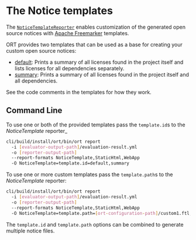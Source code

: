 # The Notice templates

The [`NoticeTemplateReporter`](../reporter/src/main/kotlin/reporters/freemarker/NoticeTemplateReporter.kt) enables customization
of the generated open source notices with [Apache Freemarker](https://freemarker.apache.org/) templates.

ORT provides two templates that can be used as a base for creating your custom open source notices:

* [default](../reporter/src/main/resources/templates/notice/default.ftl): Prints a summary of all licenses found in the
  project itself and lists licenses for all dependencies separately.
* [summary](../reporter/src/main/resources/templates/notice/summary.ftl): Prints a summary of all licenses found in the
  project itself and all dependencies.

See the code comments in the templates for how they work.

## Command Line

To use one or both of the provided templates pass the `template.id`s to the _NoticeTemplate_ reporter_

```bash
cli/build/install/ort/bin/ort report
  -i [evaluator-output-path]/evaluation-result.yml
  -o [reporter-output-path]
  --report-formats NoticeTemplate,StaticHtml,WebApp
  -O NoticeTemplate=template.id=default,summary
```

To use one or more custom templates pass the `template.path`s to the _NoticeTemplate_ reporter:

```bash
cli/build/install/ort/bin/ort report
  -i [evaluator-output-path]/evaluation-result.yml
  -o [reporter-output-path]
  --report-formats NoticeTemplate,StaticHtml,WebApp
  -O NoticeTemplate=template.path=[ort-configuration-path]/custom1.ftl,[ort-configuration-path]/custom2.ftl
```

The `template.id` and `template.path` options can be combined to generate multiple notice files.
